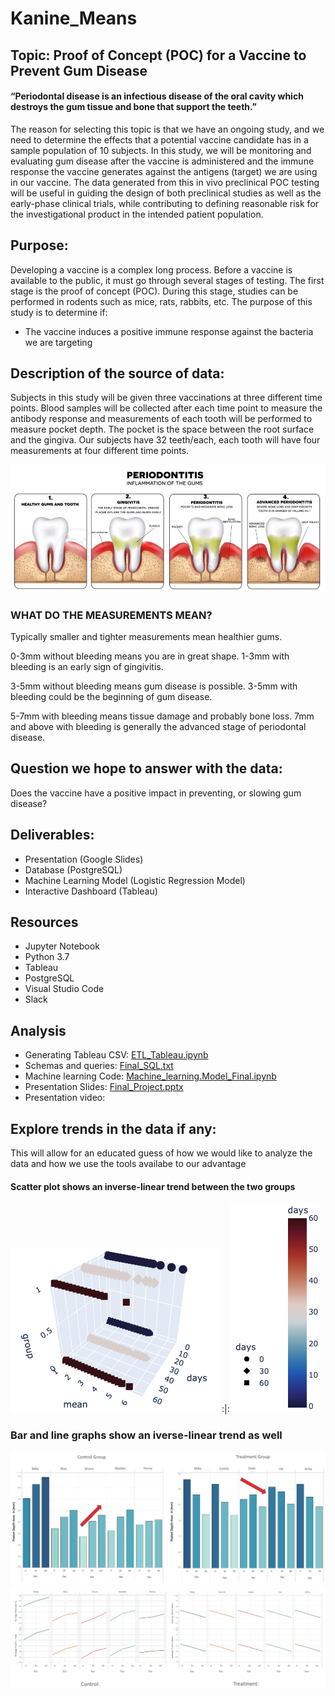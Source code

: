 # Kanine_Means
## Topic: Proof of Concept (POC) for a Vaccine to Prevent Gum Disease
#### “Periodontal disease is an infectious disease of the oral cavity which destroys the gum tissue and bone that support the teeth.”

The reason for selecting this topic is that we have an ongoing study, and we need to determine the effects that a potential vaccine candidate has in a sample population of 10 subjects. In this study, we will be monitoring and evaluating gum disease after the vaccine is administered and the immune response the vaccine generates against the antigens (target) we are using in our vaccine.
The data generated from this in vivo preclinical POC testing will be useful in guiding the design of both preclinical studies as well as the early-phase clinical trials, while contributing to defining reasonable risk for the investigational product in the intended patient population.


## Purpose:
Developing a vaccine is a complex long process. Before a vaccine is available to the public, it must go through several stages of testing. The first stage is the proof of concept (POC). During this stage, studies can be performed in rodents such as mice, rats, rabbits, etc.
The purpose of this study is to determine if:
* The vaccine induces a positive immune response against the bacteria we are targeting 

## Description of the source of data:
Subjects in this study will be given three vaccinations at three different time points. Blood samples will be collected after each time point to measure the antibody response and measurements of each tooth will be performed to measure pocket depth. The pocket is the space between the root surface and the gingiva. Our subjects have 32 teeth/each, each tooth will have four measurements at four different time points.

![pic2.png](https://github.com/LucyPill/Kanine_Means/blob/main/Images/pic2.png)

### WHAT DO THE MEASUREMENTS MEAN?
Typically smaller and tighter measurements mean healthier gums. 

0-3mm without bleeding means you are in great shape. 
1-3mm with bleeding is an early sign of gingivitis. 

3-5mm without bleeding means gum disease is possible.
3-5mm with bleeding could be the beginning of gum disease.

5-7mm with bleeding means tissue damage and probably bone loss.
7mm and above with bleeding is generally the advanced stage of periodontal disease. 

## Question we hope to answer with the data:
Does the vaccine have a positive impact in preventing, or slowing gum disease?

## Deliverables:
* Presentation (Google Slides)
*  Database (PostgreSQL)
*  Machine Learning Model (Logistic Regression Model)
*  Interactive Dashboard (Tableau)

## Resources 
* Jupyter Notebook
* Python 3.7
* Tableau 
* PostgreSQL
* Visual Studio Code
* Slack

## Analysis
* Generating Tableau CSV: [ETL_Tableau.ipynb](https://github.com/LucyPill/Kanine_Means/blob/main/Tableau/ETL_Tableau.ipynb)
* Schemas and queries: [Final_SQL.txt](https://github.com/LucyPill/Kanine_Means/blob/main/SQL/Final_SQL.txt)
* Machine learning Code: [Machine_learning.Model_Final.ipynb](https://github.com/LucyPill/Kanine_Means/blob/main/Machine_Learning/Machine_learning.Model_Final.ipynb)
* Presentation Slides: [Final_Project.pptx](https://github.com/LucyPill/Kanine_Means/blob/main/Presentation/Final_Project.pptx)
* Presentation video: 

## Explore trends in the data if any:
This will allow for an educated guess of how we would like to analyze the data and how we use the tools availabe to our advantage

#### Scatter plot shows an inverse-linear trend between the two groups

![12.png](https://github.com/LucyPill/Kanine_Means/blob/main/Images_Final_Repo/12.png):|:![2.png](https://github.com/LucyPill/Kanine_Means/blob/main/Images_Final_Repo/2.png) 

### Bar and line graphs show an iverse-linear trend as well

![bar.png](https://github.com/LucyPill/Kanine_Means/blob/main/Images_Final_Repo/bar.png)
![lines](https://github.com/LucyPill/Kanine_Means/blob/main/Images_Final_Repo/lines.png)




